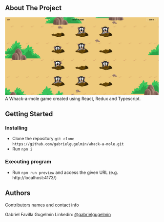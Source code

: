 ## About The Project

![alt text](https://github.com/gabrielgugelmin/whack-a-mole/blob/main/src/assets/whack-readme.jpg)
A Whack-a-mole game created using React, Redux and Typescript.


## Getting Started
### Installing

* Clone the repository `git clone https://github.com/gabrielgugelmin/whack-a-mole.git`
* Run `npm i`

### Executing program

* Run `npm run preview` and access the given URL (e.g. http://localhost:4173/)

## Authors

Contributors names and contact info

Gabriel Favilla Gugelmin
Linkedin: [@gabrielgugelmin](https://www.linkedin.com/in/gabrielgugelmin/)